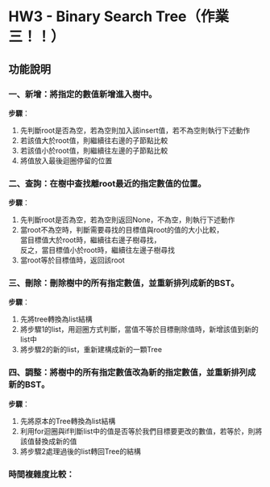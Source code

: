 # HW3 - Binary Search Tree（作業三！！）

## 功能說明
### 一、新增：將指定的數值新增進入樹中。
**步驟**：
1. 先判斷root是否為空，若為空則加入該insert值，若不為空則執行下述動作
2. 若該值大於root值，則繼續往右邊的子節點比較
3. 若該值小於root值，則繼續往左邊的子節點比較
4. 將值放入最後迴圈停留的位置

### 二、查詢：在樹中查找離root最近的指定數值的位置。
**步驟**：
1. 先判斷root是否為空，若為空則返回None，不為空，則執行下述動作
2. 當root不為空時，判斷需要尋找的目標值與root的值的大小比較，  
   當目標值大於root時，繼續往右邊子樹尋找，  
   反之，當目標值小於root時，繼續往左邊子樹尋找
3. 當root等於目標值時，返回該root

### 三、刪除：刪除樹中的所有指定數值，並重新排列成新的BST。
**步驟**：
1. 先將tree轉換為list結構
2. 將步驟1的list，用迴圈方式判斷，當值不等於目標刪除值時，新增該值到新的list中
3. 將步驟2的新的list，重新建構成新的一顆Tree

### 四、調整：將樹中的所有指定數值改為新的指定數值，並重新排列成新的BST。
**步驟**：
1. 先將原本的Tree轉換為list結構
2. 利用for迴圈與if判斷list中的值是否等於我們目標要更改的數值，若等於，則將該值替換成新的值
3. 將步驟2處理過後的list轉回Tree的結構

### 時間複雜度比較：
